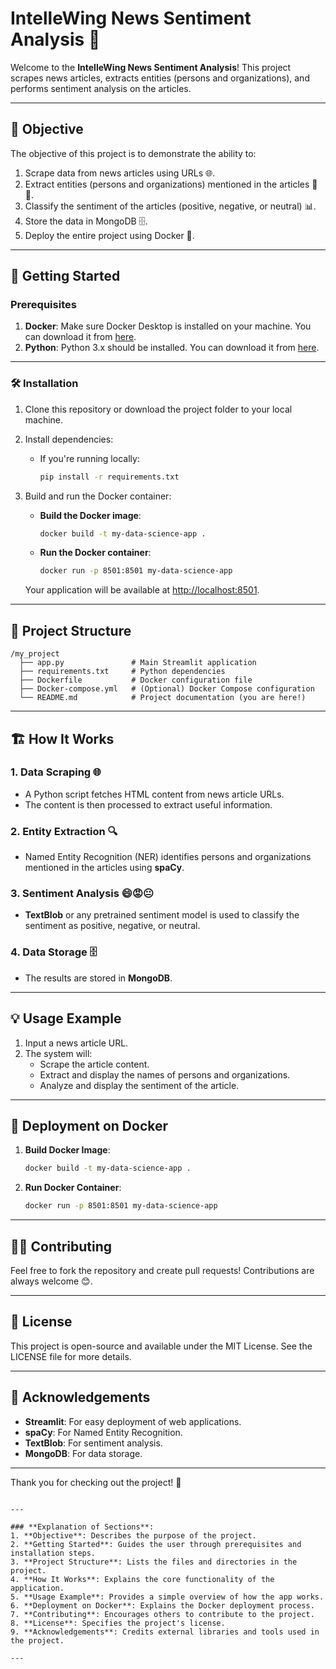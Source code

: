 # IntelleWing News Sentiment Analysis 🚀

Welcome to the **IntelleWing News Sentiment Analysis**! This project scrapes news articles, extracts entities (persons and organizations), and performs sentiment analysis on the articles.

---

## 📝 **Objective**
The objective of this project is to demonstrate the ability to:
1. Scrape data from news articles using URLs 🌐.
2. Extract entities (persons and organizations) mentioned in the articles 🏢👤.
3. Classify the sentiment of the articles (positive, negative, or neutral) 📊.
4. Store the data in MongoDB 🗄️.
5. Deploy the entire project using Docker 🐳.

---

## 🚀 **Getting Started**

### Prerequisites

1. **Docker**: Make sure Docker Desktop is installed on your machine. You can download it from [here](https://www.docker.com/products/docker-desktop).
2. **Python**: Python 3.x should be installed. You can download it from [here](https://www.python.org/downloads/).

---

### 🛠️ **Installation**

1. Clone this repository or download the project folder to your local machine.

2. Install dependencies:
   - If you're running locally:
     ```bash
     pip install -r requirements.txt
     ```
   
3. Build and run the Docker container:
   - **Build the Docker image**:
     ```bash
     docker build -t my-data-science-app .
     ```

   - **Run the Docker container**:
     ```bash
     docker run -p 8501:8501 my-data-science-app
     ```

   Your application will be available at [http://localhost:8501](http://localhost:8501).

---

## 🧠 **Project Structure**

```
/my_project
  ├── app.py               # Main Streamlit application
  ├── requirements.txt     # Python dependencies
  ├── Dockerfile           # Docker configuration file
  ├── Docker-compose.yml   # (Optional) Docker Compose configuration
  └── README.md            # Project documentation (you are here!)
```

---

## 🏗️ **How It Works**

### 1. **Data Scraping** 🌐
- A Python script fetches HTML content from news article URLs.
- The content is then processed to extract useful information.

### 2. **Entity Extraction** 🔍
- Named Entity Recognition (NER) identifies persons and organizations mentioned in the articles using **spaCy**.

### 3. **Sentiment Analysis** 😄😡😐
- **TextBlob** or any pretrained sentiment model is used to classify the sentiment as positive, negative, or neutral.

### 4. **Data Storage** 🗄️
- The results are stored in **MongoDB**.

---

## 💡 **Usage Example**

1. Input a news article URL.
2. The system will:
   - Scrape the article content.
   - Extract and display the names of persons and organizations.
   - Analyze and display the sentiment of the article.

---

## 🚢 **Deployment on Docker**

1. **Build Docker Image**:
   ```bash
   docker build -t my-data-science-app .
   ```

2. **Run Docker Container**:
   ```bash
   docker run -p 8501:8501 my-data-science-app
   ```

---

## 🧑‍💻 **Contributing**

Feel free to fork the repository and create pull requests! Contributions are always welcome 😊.

---

## 📜 **License**

This project is open-source and available under the MIT License. See the LICENSE file for more details.

---

## 🎉 **Acknowledgements**

- **Streamlit**: For easy deployment of web applications.
- **spaCy**: For Named Entity Recognition.
- **TextBlob**: For sentiment analysis.
- **MongoDB**: For data storage.

---

Thank you for checking out the project! 🎉
```

---

### **Explanation of Sections**:
1. **Objective**: Describes the purpose of the project.
2. **Getting Started**: Guides the user through prerequisites and installation steps.
3. **Project Structure**: Lists the files and directories in the project.
4. **How It Works**: Explains the core functionality of the application.
5. **Usage Example**: Provides a simple overview of how the app works.
6. **Deployment on Docker**: Explains the Docker deployment process.
7. **Contributing**: Encourages others to contribute to the project.
8. **License**: Specifies the project's license.
9. **Acknowledgements**: Credits external libraries and tools used in the project.

---